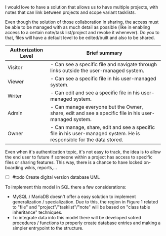 I would love to have a solution that allows us to have multiple projects, with notes that can link between projects and scope variant tasklists.

Even though the solution of those collaboration in sharing, the access must be able to be managed with as much detail as possible (like in enabling access to a certain note/task list/project and revoke it whenever). Do you to that, files will have a default level to be edited/built and also to be shared.

| Authorization Level | Brief summary                                                                         |
| ------------------- | ------------------------------------------------------------------------------------- |
| Visitor             | - Can see a specific file and navigate through links outside the user-managed system. | 
| Viewer              | - Can see a specific file in his user-managed system.                                 |
| Writer              | - Can edit and see a specific file in his user-managed system.                        |
| Admin               | - Can manage everyone but the Owner, share, edit and see a specific file in his user-managed system.                        |
| Owner               | - Can manage, share, edit and see a specific file in his user-managed system. He is responsible for the data stored.                        |


Even when it's authentication topic, it's not easy to track, the idea is to allow the end user to future if someone within a project has access to specific files or sharing features. This way, there is a chance to have locked on-boarding wikis, reports,...

- [ ] #todo Create digital version database UML

To implement this model in SQL there a few considerations:

- MySQL / MariaDB doesn't offer a easy solution to implement generalization / specialization. Due to this, the region in Figure 1 related to "file" and "project"/"tasklist"/"note" will be based on "class table inheritance" techniques.
- To integrate data into this model there will be developed sotred procedures / functions to properly create database entries and making a simpler entrypoint to the structure.

